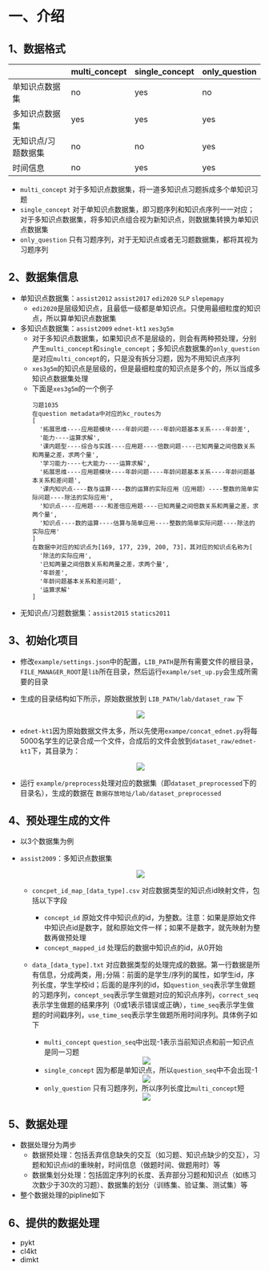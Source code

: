 # 一、介绍

## 1、数据格式

|                     | multi_concept | single_concept | only_question |
| ------------------- | ------------- | -------------- | ------------- |
| 单知识点数据集      | no            | yes            | no            |
| 多知识点数据集      | yes           | yes            | yes           |
| 无知识点/习题数据集 | no            | no             | yes           |
| 时间信息            | no            | yes            | yes           |

- `multi_concept` 对于多知识点数据集，将一道多知识点习题拆成多个单知识习题
- `single_concept` 对于单知识点数据集，即习题序列和知识点序列一一对应；对于多知识点数据集，将多知识点组合视为新知识点，则数据集转换为单知识点数据集
- `only_question` 只有习题序列，对于无知识点或者无习题数据集，都将其视为习题序列

## 2、数据集信息

- 单知识点数据集：`assist2012` `assist2017` `edi2020` `SLP` `slepemapy`
  - `edi2020`是层级知识点，且最低一级都是单知识点。只使用最细粒度的知识点，所以算单知识点数据集
- 多知识点数据集：`assist2009` `ednet-kt1` `xes3g5m`
  - 对于多知识点数据集，如果知识点不是层级的，则会有两种预处理，分别产生`multi_concept`和`single_concept`；多知识点数据集的`only_question`是对应`multi_concept`的，只是没有拆分习题，因为不用知识点序列
  - `xes3g5m`的知识点是层级的，但是最细粒度的知识点是多个的，所以当成多知识点数据集处理
  - 下面是`xes3g5m`的一个例子
    ```
    习题1035
    在question metadata中对应的kc_routes为
    [
      '拓展思维----应用题模块----年龄问题----年龄问题基本关系----年龄差', 
      '能力----运算求解',
      '课内题型----综合与实践----应用题----倍数问题----已知两量之间倍数关系和两量之差，求两个量',
      '学习能力----七大能力----运算求解',
      '拓展思维----应用题模块----年龄问题----年龄问题基本关系----年龄问题基本关系和差问题',
      '课内知识点----数与运算----数的运算的实际应用（应用题）----整数的简单实际问题----除法的实际应用',
      '知识点----应用题----和差倍应用题----已知两量之间倍数关系和两量之差，求两个量',
      '知识点----数的运算----估算与简单应用----整数的简单实际问题----除法的实际应用'
    ]
    在数据中对应的知识点为[169, 177, 239, 200, 73]，其对应的知识点名称为[
      '除法的实际应用', 
      '已知两量之间倍数关系和两量之差，求两个量', 
      '年龄差', 
      '年龄问题基本关系和差问题', 
      '运算求解'
    ]
    ```
- 无知识点/习题数据集：`assist2015` `statics2011`

## 3、初始化项目
- 修改`example/settings.json`中的配置，`LIB_PATH`是所有需要文件的根目录，`FILE_MANAGER_ROOT`是`lib`所在目录，然后运行`example/set_up.py`会生成所需要的目录

- 生成的目录结构如下所示，原始数据放到 ``LIB_PATH/lab/dataset_raw`` 下
  <div align=center><img src="./resources/lab_dir.png" /></div>
  
- `ednet-kt1`因为原始数据文件太多，所以先使用`exampe/concat_ednet.py`将每5000名学生的记录合成一个文件，合成后的文件会放到`dataset_raw/ednet-kt1`下，其目录为：

  <div align=center><img src="./resources/ednet-kt1_raw_dir.png" /></div>

- 运行 ``example/preprocess``处理对应的数据集（即`dataset_preprocessed`下的目录名），生成的数据在 ``数据存放地址/lab/dataset_preprocessed``

## 4、预处理生成的文件

- 以3个数据集为例

- `assist2009`：多知识点数据集

  <div align=center><img src="./resources/assist2009_preprocessed_dir.png" /></div>

  - `concpet_id_map_[data_type].csv` 对应数据类型的知识点id映射文件，包括以下字段

    - `concept_id` 原始文件中知识点的id，为整数。注意：如果是原始文件中知识点id是数字，就和原始文件一样；如果不是数字，就先映射为整数再做预处理
    - `concept_mapped_id` 处理后的数据中知识点的id，从0开始

  - `data_[data_type].txt` 对应数据类型的处理完成的数据。第一行数据是所有信息，分成两类，用`;`分隔：前面的是学生/序列的属性，如学生id，序列长度，学生学校id；后面的是序列的id，如`question_seq`表示学生做题的习题序列，`concept_seq`表示学生做题对应的知识点序列，`correct_seq`表示学生做题的结果序列（0或1表示错误或正确），`time_seq`表示学生做题的时间戳序列，`use_time_seq`表示学生做题所用时间序列。具体例子如下

    - `multi_concept` `question_seq`中出现-1表示当前知识点和前一知识点是同一习题

    <div align=center><img src="./resources/example_multi_concept_data.png" /></div>

    - `single_concept` 因为都是单知识点，所以`question_seq`中不会出现-1

    <div align=center><img src="./resources/example_single_concept_data.png" /></div>

    - `only_question` 只有习题序列，所以序列长度比`multi_concept`短

    <div align=center><img src="./resources/example_only_question_data.png" /></div>

## 5、数据处理

- 数据处理分为两步
  - 数据预处理：包括丢弃信息缺失的交互（如习题、知识点缺少的交互），习题和知识点id的重映射，时间信息（做题时间、做题用时）等
  - 数据集划分处理：包括固定序列的长度、丢弃部分习题和知识点（如练习次数少于30次的习题）、数据集的划分（训练集、验证集、测试集）等
- 整个数据处理的pipline如下

## 6、提供的数据处理

- pykt
- cl4kt
- dimkt
